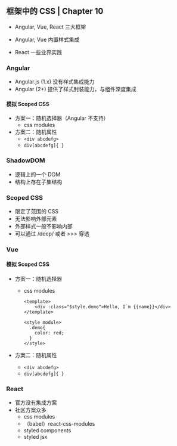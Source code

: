 ## 框架中的 CSS | Chapter 10

- Angular, Vue, React 三大框架

- Angular, Vue 内置样式集成

- React 一些业界实践

### Angular

- Angular.js (1.x) 没有样式集成能力
- Angular (2+) 提供了样式封装能力，与组件深度集成

#### 模拟 Scoped CSS

- 方案一：随机选择器（Angular 不支持）
  - css modules
- 方案二：随机属性
  - `<div abcdefg>`
  - `div[abcdefg]{ }`

### ShadowDOM

- 逻辑上的一个 DOM
- 结构上存在子集结构

### Scoped CSS

- 限定了范围的 CSS
- 无法影响外部元素
- 外部样式一般不影响内部
- 可以通过 /deep/ 或者 >>> 穿透

### Vue

#### 模拟 Scoped CSS

- 方案一：随机选择器

  - css modules

    ```vue
    <template>
    	<div :class="$style.demo">Hello, I`m {{name}}</div>
    </template>
    
    <style module>
      .demo{
        color: red;
      }
    </style>
    ```

    

- 方案二：随机属性

  - `<div abcdefg>`
  - `div[abcdefg]{ }`

### React

- 官方没有集成方案
- 社区方案众多
  - css modules
  - （babel）react-css-modules
  - styled components
  - styled jsx